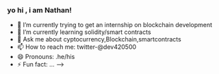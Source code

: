 ### yo hi , i am Nathan!


- 🔭 I’m currently trying to get an internship on blockchain development 
- 🌱 I’m currently learning solidity/smart contracts
- 💬 Ask me about cyptocurrency,Blockchain,smartcontracts 
- 📫 How to reach me: twitter-@dev420500
- 😄 Pronouns: .he/his
- ⚡ Fun fact: ...
-->
